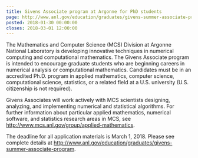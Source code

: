 ```yaml
---
title: Givens Associate program at Argonne for PhD students
page: http://www.anl.gov/education/graduates/givens-summer-associate-program
posted: 2018-01-30 00:00:00
closes: 2018-03-01 12:00:00
---
```



The Mathematics and Computer Science (MCS) Division at Argonne National Laboratory is developing innovative techniques in numerical computing and computational mathematics. The Givens Associate program is intended to encourage graduate students who are beginning careers in numerical analysis or computational mathematics. Candidates must be in an accredited Ph.D. program in applied mathematics, computer science, computational science, statistics, or a related field at a U.S. university (U.S. citizenship is not required). 

Givens Associates will work actively with MCS scientists designing, analyzing, and implementing numerical and statistical algorithms.  For further information about particular applied mathematics, numerical software, and statistics research areas in MCS, see <http://www.mcs.anl.gov/group/applied-mathematics>.

The deadline for all application materials is March 1, 2018. Please see complete details at <http://www.anl.gov/education/graduates/givens-summer-associate-program>.
